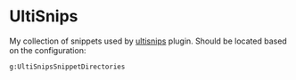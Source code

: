 # UltiSnips

My collection of snippets used by [ultisnips](https://github.com/sirver/ultisnips) plugin.
Should be located based on the configuration:
```
g:UltiSnipsSnippetDirectories
```

